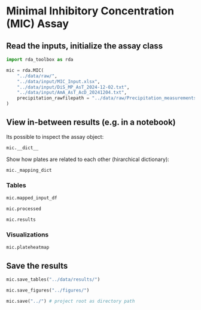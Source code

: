 # Minimal Inhibitory Concentration (MIC) Assay


## Read the inputs, initialize the assay class

```Python
import rda_toolbox as rda

mic = rda.MIC(
    "../data/raw/",
    "../data/input/MIC_Input.xlsx",
    "../data/input/DiS_MP_AsT_2024-12-02.txt",
    "../data/input/AmA_AsT_AcD_20241204.txt",
    precipitation_rawfilepath = "../data/raw/Precipitation_measurements/",
)
```


## View in-between results (e.g. in a notebook)

Its possible to inspect the assay object:

```Python
mic.__dict__
```

Show how plates are related to each other (hirarchical dictionary):
```Python
mic._mapping_dict
```

### Tables

```Python
mic.mapped_input_df
```

```Python
mic.processed
```

```Python
mic.results
```

### Visualizations

```Python
mic.plateheatmap
```

## Save the results

```Python
mic.save_tables("../data/results/")
```

```Python
mic.save_figures("../figures/")
```

```Python
mic.save("../") # project root as directory path
```
